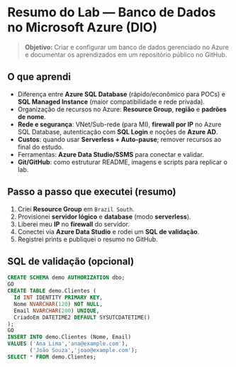 # Resumo do Lab — Banco de Dados no Microsoft Azure (DIO)

> **Objetivo:** Criar e configurar um banco de dados gerenciado no Azure e documentar os aprendizados em um repositório público no GitHub.

## O que aprendi
- Diferença entre **Azure SQL Database** (rápido/econômico para POCs) e **SQL Managed Instance** (maior compatibilidade e rede privada).
- Organização de recursos no Azure: **Resource Group**, **região** e **padrões de nome**.
- **Rede e segurança**: VNet/Sub-rede (para MI), **firewall por IP** no Azure SQL Database, autenticação com **SQL Login** e noções de **Azure AD**.
- **Custos**: quando usar **Serverless + Auto-pause**; remover recursos ao final do estudo.
- Ferramentas: **Azure Data Studio/SSMS** para conectar e validar.
- **Git/GitHub**: como estruturar README, imagens e scripts para replicar o lab.

## Passo a passo que executei (resumo)
1. Criei **Resource Group** em `Brazil South`.
2. Provisionei **servidor lógico** e **database** (modo **serverless**).
3. Liberei meu **IP** no **firewall** do servidor.
4. Conectei via **Azure Data Studio** e rodei um **SQL de validação**.
5. Registrei prints e publiquei o resumo no GitHub.

## SQL de validação (opcional)
```sql
CREATE SCHEMA demo AUTHORIZATION dbo;
GO
CREATE TABLE demo.Clientes (
  Id INT IDENTITY PRIMARY KEY,
  Nome NVARCHAR(120) NOT NULL,
  Email NVARCHAR(200) UNIQUE,
  CriadoEm DATETIME2 DEFAULT SYSUTCDATETIME()
);
GO
INSERT INTO demo.Clientes (Nome, Email)
VALUES ('Ana Lima','ana@example.com'),
       ('João Souza','joao@example.com');
SELECT * FROM demo.Clientes;
